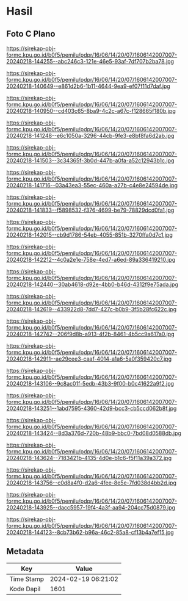 # Hasil

## Foto C Plano

https://sirekap-obj-formc.kpu.go.id/b0f5/pemilu/pdpr/16/06/14/20/07/1606142007007-20240218-144255--abc246c3-121e-46e5-93af-7df707b2ba78.jpg

https://sirekap-obj-formc.kpu.go.id/b0f5/pemilu/pdpr/16/06/14/20/07/1606142007007-20240218-140649--e861d2b6-1b11-4644-9ea9-ef07f11d7daf.jpg

https://sirekap-obj-formc.kpu.go.id/b0f5/pemilu/pdpr/16/06/14/20/07/1606142007007-20240218-140950--cd403c65-8ba9-4c2c-a67c-f128665f180b.jpg

https://sirekap-obj-formc.kpu.go.id/b0f5/pemilu/pdpr/16/06/14/20/07/1606142007007-20240218-141248--e6c1050a-3296-44cb-9fe3-e8bf8fa6d2ab.jpg

https://sirekap-obj-formc.kpu.go.id/b0f5/pemilu/pdpr/16/06/14/20/07/1606142007007-20240218-141503--3c34365f-3b0d-447b-a0fa-a52c12943b1c.jpg

https://sirekap-obj-formc.kpu.go.id/b0f5/pemilu/pdpr/16/06/14/20/07/1606142007007-20240218-141716--03a43ea3-55ec-460a-a27b-c4e8e24594de.jpg

https://sirekap-obj-formc.kpu.go.id/b0f5/pemilu/pdpr/16/06/14/20/07/1606142007007-20240218-141833--f5898532-f376-4699-be79-78829dcd0fa1.jpg

https://sirekap-obj-formc.kpu.go.id/b0f5/pemilu/pdpr/16/06/14/20/07/1606142007007-20240218-142015--cb9d1786-54eb-4055-851b-3270ffa0d7c1.jpg

https://sirekap-obj-formc.kpu.go.id/b0f5/pemilu/pdpr/16/06/14/20/07/1606142007007-20240218-142212--4c0a2e1e-758e-4ed7-a6ed-89a336419210.jpg

https://sirekap-obj-formc.kpu.go.id/b0f5/pemilu/pdpr/16/06/14/20/07/1606142007007-20240218-142440--30ab4618-d92e-4bb0-b46d-4312f9e75ada.jpg

https://sirekap-obj-formc.kpu.go.id/b0f5/pemilu/pdpr/16/06/14/20/07/1606142007007-20240218-142619--433922d8-7dd7-427c-b0b9-3f5b28fc622c.jpg

https://sirekap-obj-formc.kpu.go.id/b0f5/pemilu/pdpr/16/06/14/20/07/1606142007007-20240218-142742--206f9d8b-a913-4f2b-8461-4b5cc9a617a0.jpg

https://sirekap-obj-formc.kpu.go.id/b0f5/pemilu/pdpr/16/06/14/20/07/1606142007007-20240218-142911--ae29cee3-caaf-4014-a1a6-5a0f359420c7.jpg

https://sirekap-obj-formc.kpu.go.id/b0f5/pemilu/pdpr/16/06/14/20/07/1606142007007-20240218-143106--9c8ac01f-5edb-43b3-9f00-b0c41622a9f2.jpg

https://sirekap-obj-formc.kpu.go.id/b0f5/pemilu/pdpr/16/06/14/20/07/1606142007007-20240218-143251--1abd7595-4360-42d9-bcc3-cb5ccd062b8f.jpg

https://sirekap-obj-formc.kpu.go.id/b0f5/pemilu/pdpr/16/06/14/20/07/1606142007007-20240218-143424--8d3a376d-720b-48b9-bbc0-7bd08d0588db.jpg

https://sirekap-obj-formc.kpu.go.id/b0f5/pemilu/pdpr/16/06/14/20/07/1606142007007-20240218-143624--7183421b-4135-4d0e-b1c6-f5f11a39a372.jpg

https://sirekap-obj-formc.kpu.go.id/b0f5/pemilu/pdpr/16/06/14/20/07/1606142007007-20240218-143756--c0d8a4f0-d2a6-4fee-8e5e-7fd038d4bb2d.jpg

https://sirekap-obj-formc.kpu.go.id/b0f5/pemilu/pdpr/16/06/14/20/07/1606142007007-20240218-143925--dacc5957-19f4-4a3f-aa94-204cc75d0879.jpg

https://sirekap-obj-formc.kpu.go.id/b0f5/pemilu/pdpr/16/06/14/20/07/1606142007007-20240218-144123--8cb73b62-b96a-46c2-85a8-cf13b4a7ef15.jpg


## Metadata

| Key        | Value               |
| ---------- | ------------------- |
| Time Stamp | 2024-02-19 06:21:02 |
| Kode Dapil | 1601                |



